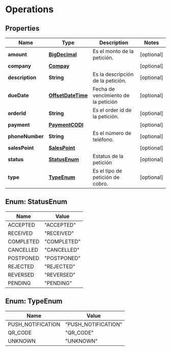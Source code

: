 # Operations

## Properties
Name | Type | Description | Notes
------------ | ------------- | ------------- | -------------
**amount** | [**BigDecimal**](BigDecimal.md) | Es el monto de la petición. |  [optional]
**company** | [**Compay**](Compay.md) |  |  [optional]
**description** | **String** | Es la descripción de la petición. |  [optional]
**dueDate** | [**OffsetDateTime**](OffsetDateTime.md) | Fecha de vencimiento de la petición |  [optional]
**orderId** | **String** | Es el order id de la petición. |  [optional]
**payment** | [**PaymentCODI**](PaymentCODI.md) |  |  [optional]
**phoneNumber** | **String** | Es el número de teléfono. |  [optional]
**salesPoint** | [**SalesPoint**](SalesPoint.md) |  |  [optional]
**status** | [**StatusEnum**](#StatusEnum) | Estatus de la petición |  [optional]
**type** | [**TypeEnum**](#TypeEnum) | Es el tipo de petición de cobro. |  [optional]

<a name="StatusEnum"></a>
## Enum: StatusEnum
Name | Value
---- | -----
ACCEPTED | &quot;ACCEPTED&quot;
RECEIVED | &quot;RECEIVED&quot;
COMPLETED | &quot;COMPLETED&quot;
CANCELLED | &quot;CANCELLED&quot;
POSTPONED | &quot;POSTPONED&quot;
REJECTED | &quot;REJECTED&quot;
REVERSED | &quot;REVERSED&quot;
PENDING | &quot;PENDING&quot;

<a name="TypeEnum"></a>
## Enum: TypeEnum
Name | Value
---- | -----
PUSH_NOTIFICATION | &quot;PUSH_NOTIFICATION&quot;
QR_CODE | &quot;QR_CODE&quot;
UNKNOWN | &quot;UNKNOWN&quot;
